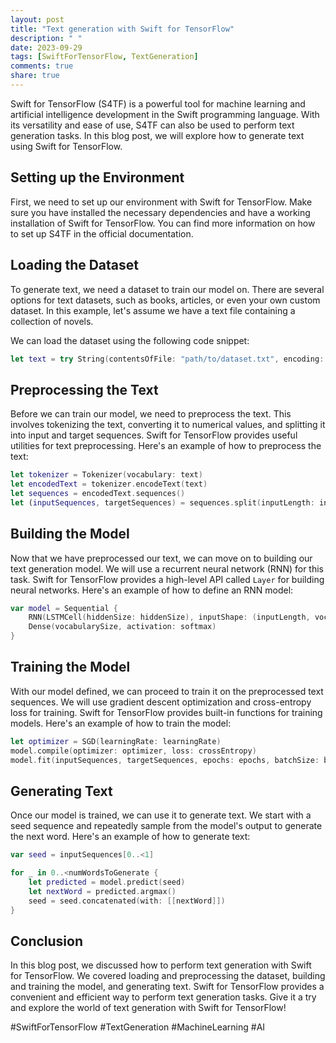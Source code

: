 ```yaml
---
layout: post
title: "Text generation with Swift for TensorFlow"
description: " "
date: 2023-09-29
tags: [SwiftForTensorFlow, TextGeneration]
comments: true
share: true
---
```


Swift for TensorFlow (S4TF) is a powerful tool for machine learning and artificial intelligence development in the Swift programming language. With its versatility and ease of use, S4TF can also be used to perform text generation tasks. In this blog post, we will explore how to generate text using Swift for TensorFlow.

## Setting up the Environment

First, we need to set up our environment with Swift for TensorFlow. Make sure you have installed the necessary dependencies and have a working installation of Swift for TensorFlow. You can find more information on how to set up S4TF in the official documentation.

## Loading the Dataset

To generate text, we need a dataset to train our model on. There are several options for text datasets, such as books, articles, or even your own custom dataset. In this example, let's assume we have a text file containing a collection of novels.

We can load the dataset using the following code snippet:

```swift
let text = try String(contentsOfFile: "path/to/dataset.txt", encoding: .utf8)
```

## Preprocessing the Text

Before we can train our model, we need to preprocess the text. This involves tokenizing the text, converting it to numerical values, and splitting it into input and target sequences. Swift for TensorFlow provides useful utilities for text preprocessing. Here's an example of how to preprocess the text:

```swift
let tokenizer = Tokenizer(vocabulary: text)
let encodedText = tokenizer.encodeText(text)
let sequences = encodedText.sequences()
let (inputSequences, targetSequences) = sequences.split(inputLength: inputLength, targetLength: targetLength)
```

## Building the Model

Now that we have preprocessed our text, we can move on to building our text generation model. We will use a recurrent neural network (RNN) for this task. Swift for TensorFlow provides a high-level API called `Layer` for building neural networks. Here's an example of how to define an RNN model:

```swift
var model = Sequential {
    RNN(LSTMCell(hiddenSize: hiddenSize), inputShape: (inputLength, vocabularySize))
    Dense(vocabularySize, activation: softmax)
}
```

## Training the Model

With our model defined, we can proceed to train it on the preprocessed text sequences. We will use gradient descent optimization and cross-entropy loss for training. Swift for TensorFlow provides built-in functions for training models. Here's an example of how to train the model:

```swift
let optimizer = SGD(learningRate: learningRate)
model.compile(optimizer: optimizer, loss: crossEntropy)
model.fit(inputSequences, targetSequences, epochs: epochs, batchSize: batchSize)
```

## Generating Text

Once our model is trained, we can use it to generate text. We start with a seed sequence and repeatedly sample from the model's output to generate the next word. Here's an example of how to generate text:

```swift
var seed = inputSequences[0..<1]

for _ in 0..<numWordsToGenerate {
    let predicted = model.predict(seed)
    let nextWord = predicted.argmax()
    seed = seed.concatenated(with: [[nextWord]])
}
```

## Conclusion

In this blog post, we discussed how to perform text generation with Swift for TensorFlow. We covered loading and preprocessing the dataset, building and training the model, and generating text. Swift for TensorFlow provides a convenient and efficient way to perform text generation tasks. Give it a try and explore the world of text generation with Swift for TensorFlow!

#SwiftForTensorFlow #TextGeneration #MachineLearning #AI